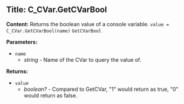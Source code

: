 ## Title: C_CVar.GetCVarBool

**Content:**
Returns the boolean value of a console variable.
`value = C_CVar.GetCVarBool(name)`
`GetCVarBool`

**Parameters:**
- `name`
  - *string* - Name of the CVar to query the value of.

**Returns:**
- `value`
  - *boolean?* - Compared to GetCVar, "1" would return as true, "0" would return as false.